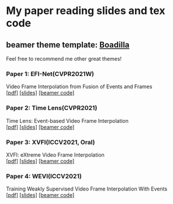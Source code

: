 # My paper reading slides and tex code
## beamer theme template: [Boadilla](https://deic.uab.cat/~iblanes/beamer_gallery/individual/Boadilla-default-default.html)
Feel free to recommend me other great themes!
### Paper 1: EFI-Net(CVPR2021W)
Video Frame Interpolation from Fusion of Events and Frames  
[[pdf]](https://openaccess.thecvf.com/content/CVPR2021W/EventVision/papers/Paikin_EFI-Net_Video_Frame_Interpolation_From_Fusion_of_Events_and_Frames_CVPRW_2021_paper.pdf) [[slides]](./EFI-Net+TimeLens/main.pdf) [[beamer code]](./EFI-Net+TimeLens/main.tex)
### Paper 2: Time Lens(CVPR2021)
Time Lens: Event-based Video Frame Interpolation  
[[pdf]](https://openaccess.thecvf.com/content/CVPR2021/papers/Tulyakov_Time_Lens_Event-Based_Video_Frame_Interpolation_CVPR_2021_paper.pdf) [[slides]](./EFI-Net+TimeLens/main.pdf) [[beamer code]](./EFI-Net+TimeLens/main.tex)

### Paper 3: XVFI(ICCV2021, Oral)
XVFI: eXtreme Video Frame Interpolation  
[[pdf]](https://openaccess.thecvf.com/content/ICCV2021/papers/Sim_XVFI_eXtreme_Video_Frame_Interpolation_ICCV_2021_paper.pdf) [[slides]](./XVFI/main.pdf) [[beamer code]](./XVFI/main.tex)

### Paper 4: WEVI(ICCV2021)
Training Weakly Supervised Video Frame Interpolation With Events  
[[pdf]](https://openaccess.thecvf.com/content/ICCV2021/papers/Yu_Training_Weakly_Supervised_Video_Frame_Interpolation_With_Events_ICCV_2021_paper.pdf) [[slides]](./WEVI/main.pdf) [[beamer code]](./WEVI/main.tex)